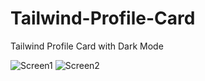 # Tailwind-Profile-Card
Tailwind Profile Card with Dark Mode

![Screen1](https://user-images.githubusercontent.com/64093004/234311994-eaf4e4f5-f9e6-434c-96d8-c96eb505c75b.png)
![Screen2](https://user-images.githubusercontent.com/64093004/234312197-9ff64836-0929-4ab4-b3fe-2e407d14d128.png)

